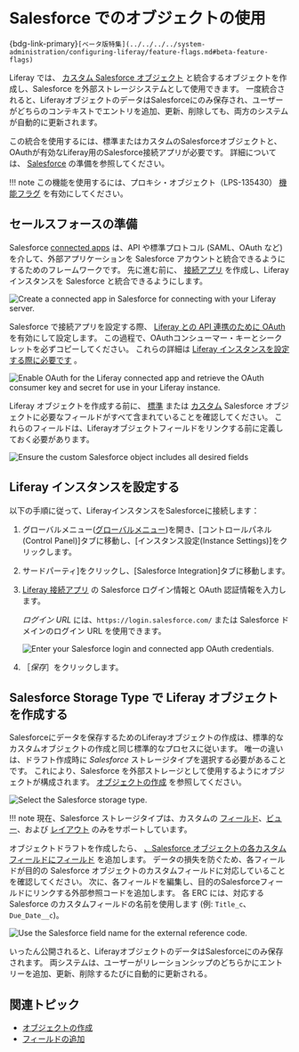 # Salesforce でのオブジェクトの使用

{bdg-link-primary}`[ベータ版特集](../../../../system-administration/configuring-liferay/feature-flags.md#beta-feature-flags)`

Liferay では、 [カスタム Salesforce オブジェクト](https://help.salesforce.com/s/) と統合するオブジェクトを作成し、Salesforce を外部ストレージシステムとして使用できます。 一度統合されると、LiferayオブジェクトのデータはSalesforceにのみ保存され、ユーザーがどちらのコンテキストでエントリを追加、更新、削除しても、両方のシステムが自動的に更新されます。

この統合を使用するには、標準またはカスタムのSalesforceオブジェクトと、OAuthが有効なLiferay用のSalesforce接続アプリが必要です。 詳細については、 [Salesforce](#preparing-salesforce) の準備を参照してください。

!!! note
    この機能を使用するには、プロキシ・オブジェクト（LPS-135430） [機能フラグ](../../../../system-administration/configuring-liferay/feature-flags.md) を有効にしてください。

## セールスフォースの準備

Salesforce [connected apps](https://help.salesforce.com/s/articleView?id=sf.connected_app_overview.htm&type=5) は、API や標準プロトコル (SAML、OAuth など) を介して、外部アプリケーションを Salesforce アカウントと統合できるようにするためのフレームワークです。 先に進む前に、 [接続アプリ](https://help.salesforce.com/s/articleView?id=sf.connected_app_create.htm&type=5) を作成し、Liferay インスタンスを Salesforce と統合できるようにします。

![Create a connected app in Salesforce for connecting with your Liferay server.](./using-objects-with-salesforce/images/01.png)

Salesforce で接続アプリを設定する際、 [Liferay との API 連携のために OAuth](https://help.salesforce.com/s/articleView?id=sf.connected_app_create_api_integration.htm&type=5) を有効にして設定します。 この過程で、OAuthコンシューマー・キーとシークレットを必ずコピーしてください。 これらの詳細は [Liferay インスタンスを設定する際に必要です](#configuring-your-liferay-instance) 。

![Enable OAuth for the Liferay connected app and retrieve the OAuth consumer key and secret for use in your Liferay instance.](./using-objects-with-salesforce/images/02.png)

Liferay オブジェクトを作成する前に、 [標準](https://help.salesforce.com/s/articleView?id=sf.extend_click_find_objectmgmt_parent.htm&type=5) または [カスタム](https://help.salesforce.com/s/articleView?id=sf.dev_objectedit.htm&type=5) Salesforce オブジェクトに必要なフィールドがすべて含まれていることを確認してください。 これらのフィールドは、Liferayオブジェクトフィールドをリンクする前に定義しておく必要があります。

![Ensure the custom Salesforce object includes all desired fields](./using-objects-with-salesforce/images/03.png)

## Liferay インスタンスを設定する

以下の手順に従って、LiferayインスタンスをSalesforceに接続します：

1. グローバルメニュー([グローバルメニュー](../../../../images/icon-applications-menu.png))を開き、[コントロールパネル(Control Panel)]タブに移動し、[インスタンス設定(Instance Settings)]をクリックします。

1. サードパーティ]をクリックし、[Salesforce Integration]タブに移動します。

1. [Liferay 接続アプリ](https://help.salesforce.com/s/articleView?id=sf.connected_app_overview.htm&type=5) の Salesforce ログイン情報と OAuth 認証情報を入力します。

   *ログイン URL* には、`https://login.salesforce.com/` または Salesforce ドメインのログイン URL を使用できます。

   ![Enter your Salesforce login and connected app OAuth credentials.](./using-objects-with-salesforce/images/04.png)

1. ［_保存_］をクリックします。

## Salesforce Storage Type で Liferay オブジェクトを作成する

Salesforceにデータを保存するためのLiferayオブジェクトの作成は、標準的なカスタムオブジェクトの作成と同じ標準的なプロセスに従います。 唯一の違いは、ドラフト作成時に _Salesforce_ ストレージタイプを選択する必要があることです。 これにより、Salesforce を外部ストレージとして使用するようにオブジェクトが構成されます。 [オブジェクトの作成](../../creating-and-managing-objects/creating-objects.md) を参照してください。

![Select the Salesforce storage type.](./using-objects-with-salesforce/images/05.png)

!!! note
    現在、Salesforce ストレージタイプは、カスタムの [フィールド](../../creating-and-managing-objects/fields.md)、[ビュー](../../creating-and-managing-objects/views.md)、および [レイアウト](../../creating-and-managing-objects/layouts.md) のみをサポートしています。

オブジェクトドラフトを作成したら、 [、Salesforce オブジェクトの各カスタムフィールドにフィールド](../../creating-and-managing-objects/fields/adding-fields-to-objects.md) を追加します。 データの損失を防ぐため、各フィールドが目的の Salesforce オブジェクトのカスタムフィールドに対応していることを確認してください。 次に、各フィールドを編集し、目的のSalesforceフィールドにリンクする外部参照コードを追加します。 各 ERC には、対応する Salesforce のカスタムフィールドの名前を使用します (例: `Title_c`、`Due_Date__c`)。

![Use the Salesforce field name for the external reference code.](./using-objects-with-salesforce/images/06.png)

いったん公開されると、LiferayオブジェクトのデータはSalesforceにのみ保存されます。 両システムは、ユーザーがリレーションシップのどちらかにエントリーを追加、更新、削除するたびに自動的に更新される。

## 関連トピック

* [オブジェクトの作成](../../creating-and-managing-objects/creating-objects.md)
* [フィールドの追加](../../creating-and-managing-objects/fields/adding-fields-to-objects.md)
